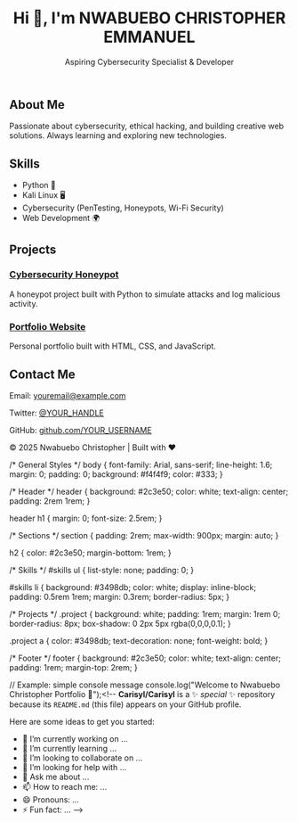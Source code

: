 <!DOCTYPE html>
<html lang="en">
<head>
  <meta charset="UTF-8">
  <meta name="viewport" content="width=device-width, initial-scale=1.0">
  <title>Ukeme Sunday's Portfolio</title>
  <link rel="stylesheet" href="style.css">
</head>
<body>
  <!-- Header -->
  <header>
    <h1>Hi 👋, I'm NWABUEBO CHRISTOPHER EMMANUEL</h1>
    <p>Aspiring Cybersecurity Specialist & Developer</p>
  </header>

  <!-- About -->
  <section id="about">
    <h2>About Me</h2>
    <p>
      Passionate about cybersecurity, ethical hacking, and building creative web solutions.
      Always learning and exploring new technologies.
    </p>
  </section>

  <!-- Skills -->
  <section id="skills">
    <h2>Skills</h2>
    <ul>
      <li>Python 🐍</li>
      <li>Kali Linux 🖥️</li>
      <li>Cybersecurity (PenTesting, Honeypots, Wi-Fi Security)</li>
      <li>Web Development 🌍</li>
    </ul>
  </section>

  <!-- Projects -->
  <section id="projects">
    <h2>Projects</h2>
    <div class="project">
      <h3><a href="https://github.com/YOUR_USERNAME/honeypot" target="_blank">Cybersecurity Honeypot</a></h3>
      <p>A honeypot project built with Python to simulate attacks and log malicious activity.</p>
    </div>
    <div class="project">
      <h3><a href="https://github.com/YOUR_USERNAME/portfolio" target="_blank">Portfolio Website</a></h3>
      <p>Personal portfolio built with HTML, CSS, and JavaScript.</p>
    </div>
  </section>

  <!-- Contact -->
  <section id="contact">
    <h2>Contact Me</h2>
    <p>Email: <a href="mailto: christopheremmanuel949@gmail.com">youremail@example.com</a></p>
    <p>Twitter: <a href="https://twitter.com/YOUR_HANDLE">@YOUR_HANDLE</a></p>
    <p>GitHub: <a href="https://github.com/YOUR_USERNAME">github.com/YOUR_USERNAME</a></p>
  </section>

  <footer>
    <p>© 2025 Nwabuebo Christopher | Built with ❤️</p>
  </footer>
</body>
</html>
/* General Styles */
body {
  font-family: Arial, sans-serif;
  line-height: 1.6;
  margin: 0;
  padding: 0;
  background: #f4f4f9;
  color: #333;
}

/* Header */
header {
  background: #2c3e50;
  color: white;
  text-align: center;
  padding: 2rem 1rem;
}

header h1 {
  margin: 0;
  font-size: 2.5rem;
}

/* Sections */
section {
  padding: 2rem;
  max-width: 900px;
  margin: auto;
}

h2 {
  color: #2c3e50;
  margin-bottom: 1rem;
}

/* Skills */
#skills ul {
  list-style: none;
  padding: 0;
}

#skills li {
  background: #3498db;
  color: white;
  display: inline-block;
  padding: 0.5rem 1rem;
  margin: 0.3rem;
  border-radius: 5px;
}

/* Projects */
.project {
  background: white;
  padding: 1rem;
  margin: 1rem 0;
  border-radius: 8px;
  box-shadow: 0 2px 5px rgba(0,0,0,0.1);
}

.project a {
  color: #3498db;
  text-decoration: none;
  font-weight: bold;
}

/* Footer */
footer {
  background: #2c3e50;
  color: white;
  text-align: center;
  padding: 1rem;
  margin-top: 2rem;
}

// Example: simple console message
console.log("Welcome to Nwabuebo Christopher Portfolio 🚀");<!--
**Carisyl/Carisyl** is a ✨ _special_ ✨ repository because its `README.md` (this file) appears on your GitHub profile.

Here are some ideas to get you started:

- 🔭 I’m currently working on ...
- 🌱 I’m currently learning ...
- 👯 I’m looking to collaborate on ...
- 🤔 I’m looking for help with ...
- 💬 Ask me about ...
- 📫 How to reach me: ...
- 😄 Pronouns: ...
- ⚡ Fun fact: ...
-->

